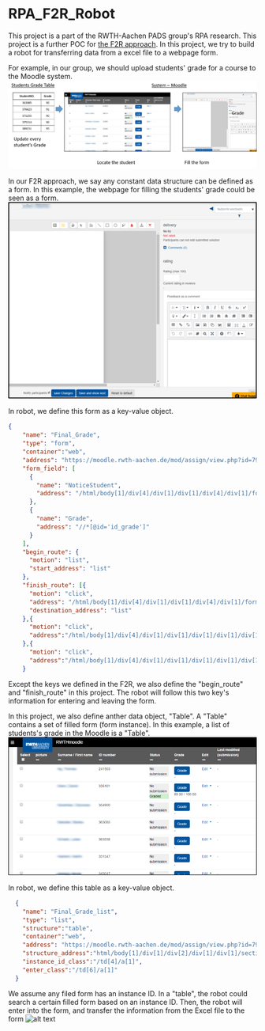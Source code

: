 # RPA_F2R_Robot
This project is a part of the RWTH-Aachen PADS group's RPA research.
This project is a further POC for [the F2R approach](https://github.com/FrankBGao/F2R_approach_RPA).
In this project, we try to build a robot for transferring data from a excel file to a webpage form.

For example, in our group, we should upload students' grade for a course to the Moodle system.
![alt text](https://raw.githubusercontent.com/FrankBGao/RPA_F2R_Robot/master/pic/form_base.png "the idea of this robot")

In our F2R approach, we say any constant data structure can be defined as a form.
In this example, the webpage for filling the students' grade could be seen as a form.
![alt text](https://raw.githubusercontent.com/FrankBGao/RPA_F2R_Robot/master/pic/form.png  "a form")

In robot, we define this form as a key-value object.
```json
{
    "name": "Final_Grade",
    "type": "form",
    "container":"web",
    "address": "https://moodle.rwth-aachen.de/mod/assign/view.php?id=79063&rownum=0&action=grader&userid=",
    "form_field": [
      {
        "name": "NoticeStudent",
        "address": "/html/body[1]/div[4]/div[1]/div[1]/div[4]/div[1]/form[1]/label[1]/input[1]"
      },
      {
        "name": "Grade",
        "address": "//*[@id='id_grade']"
      }
    ],
    "begin_route": {
      "motion": "list",
      "start_address": "list"
    },
    "finish_route": [{
      "motion": "click",
      "address": "/html/body[1]/div[4]/div[1]/div[1]/div[4]/div[1]/form[1]/button[1]",
      "destination_address": "list"
    },{
      "motion": "click",
      "address":"/html/body[1]/div[4]/div[1]/div[1]/div[1]/div[1]/div[1]/div[1]/a[4]"
    },{
      "motion": "click",
      "address":"/html/body[1]/div[4]/div[1]/div[1]/div[1]/div[1]/div[1]/div[1]/a[4]"
    }
```

Except the keys we defined in the F2R, we also define the "begin_route" and "finish_route" in this project.
The robot will follow this two key's information for entering and leaving the form.

In this project, we also define anther data object, "Table". A "Table" contains a set of filled form (form instance).
In this example, a list of students's grade in the Moodle is a "Table".
![alt text](https://raw.githubusercontent.com/FrankBGao/RPA_F2R_Robot/master/pic/table.png "a form")

In robot, we define this table as a key-value object.
```json
  {
    "name": "Final_Grade_list",
    "type": "list",
    "structure":"table",
    "container":"web",
    "address": "https://moodle.rwth-aachen.de/mod/assign/view.php?id=79063&action=grading",
    "structure_address":"html/body[1]/div[1]/div[2]/div[1]/div[1]/section[1]/div[2]/div[2]/div[3]/table[1]",
    "instance_id_class":"/td[4]/a[1]",
    "enter_class":"/td[6]/a[1]"
  }
```

We assume any filed form has an instance ID.
In a "table", the robot could search a certain filled form based on an instance ID.
Then, the robot will enter into the form, and transfer the information from the Excel file to the form
![alt text](https://github.com/FrankBGao/RPA_F2R_Robot/blob/master/pic/robot.gif?raw=true "a form")
